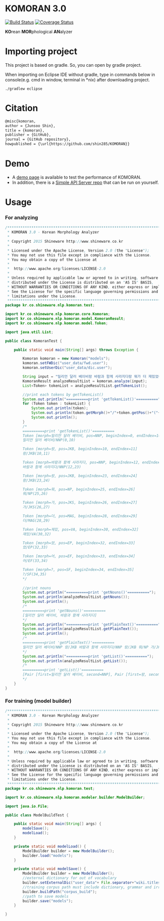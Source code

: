 
# KOMORAN 3.0
[![Build Status](https://travis-ci.org/shin285/KOMORAN.svg?branch=master)](https://travis-ci.org/shin285/KOMORAN)
[![Coverage Status](https://coveralls.io/repos/github/shin285/KOMORAN/badge.svg?branch=master)](https://coveralls.io/github/shin285/KOMORAN?branch=master)

**KO**rean **MOR**phological **AN**alyzer

# Importing project
This project is based on gradle.
So, you can open by gradle project.

When importing on Eclipse IDE without gradle, type in commands below in console(e.g. cmd in window, terminal in *nix) after downloading project.
```shell
./gradlew eclipse
```

# Citation
```markdown
@misc{komoran,
author = {Junsoo Shin},
title = {komoran},
publisher = {GitHub},
journal = {GitHub repository},
howpublished = {\url{https://github.com/shin285/KOMORAN}}
```

# Demo
* A [demo page](http://www.shineware.co.kr/products/komoran/#demo?utm_source=komoran-kr&utm_medium=Referral&utm_campaign=github-demo) is available to test the performance of KOMORAN.
* In addition, there is a [Simple API Server repo](https://github.com/9bow/KOMORANRestAPIServer) that can be run on yourself.


# Usage

### For analyzing

```java
/*******************************************************************************
 * KOMORAN 3.0 - Korean Morphology Analyzer
 *
 * Copyright 2015 Shineware http://www.shineware.co.kr
 *
 * Licensed under the Apache License, Version 2.0 (the "License");
 * You may not use this file except in compliance with the License.
 * You may obtain a copy of the License at
 *  
 * 	http://www.apache.org/licenses/LICENSE-2.0
 * 	
 * Unless required by applicable law or agreed to in writing, software
 * distributed under the License is distributed on an "AS IS" BASIS,
 * WITHOUT WARRANTIES OR CONDITIONS OF ANY KIND, either express or implied.
 * See the License for the specific language governing permissions and
 * limitations under the License.
 *******************************************************************************/
package kr.co.shineware.nlp.komoran.test;

import kr.co.shineware.nlp.komoran.core.Komoran;
import kr.co.shineware.nlp.komoran.model.KomoranResult;
import kr.co.shineware.nlp.komoran.model.Token;

import java.util.List;

public class KomoranTest {

	public static void main(String[] args) throws Exception {

		Komoran komoran = new Komoran("models");
		komoran.setFWDic("user_data/fwd.user");
		komoran.setUserDic("user_data/dic.user");

		String input = "밀리언 달러 베이비랑 바람과 함께 사라지다랑 뭐가 더 재밌었어?";
		KomoranResult analyzeResultList = komoran.analyze(input);
		List<Token> tokenList = analyzeResultList.getTokenList();

		//print each tokens by getTokenList()
		System.out.println("==========print 'getTokenList()'==========");
		for (Token token : tokenList) {
			System.out.println(token);
			System.out.println(token.getMorph()+"/"+token.getPos()+"("+token.getBeginIndex()+","+token.getEndIndex()+")");
			System.out.println();
		}
		/*
		==========print 'getTokenList()'==========
		Token [morph=밀리언 달러 베이비, pos=NNP, beginIndex=0, endIndex=10]
		밀리언 달러 베이비/NNP(0,10)

		Token [morph=랑, pos=JKB, beginIndex=10, endIndex=11]
		랑/JKB(10,11)

		Token [morph=바람과 함께 사라지다, pos=NNP, beginIndex=12, endIndex=23]
		바람과 함께 사라지다/NNP(12,23)

		Token [morph=랑, pos=JKB, beginIndex=23, endIndex=24]
		랑/JKB(23,24)

		Token [morph=뭐, pos=NP, beginIndex=25, endIndex=26]
		뭐/NP(25,26)

		Token [morph=가, pos=JKS, beginIndex=26, endIndex=27]
		가/JKS(26,27)

		Token [morph=더, pos=MAG, beginIndex=28, endIndex=29]
		더/MAG(28,29)

		Token [morph=재밌, pos=VA, beginIndex=30, endIndex=32]
		재밌/VA(30,32)

		Token [morph=었, pos=EP, beginIndex=32, endIndex=33]
		었/EP(32,33)

		Token [morph=어, pos=EF, beginIndex=33, endIndex=34]
		어/EF(33,34)

		Token [morph=?, pos=SF, beginIndex=34, endIndex=35]
		?/SF(34,35)
		*/
		
		//print nouns
		System.out.println("==========print 'getNouns()'==========");
		System.out.println(analyzeResultList.getNouns());
		System.out.println();
		/*
		==========print 'getNouns()'==========
		[밀리언 달러 베이비, 바람과 함께 사라지다]
		*/
		System.out.println("==========print 'getPlainText()'==========");
		System.out.println(analyzeResultList.getPlainText());
		System.out.println();
		/*
		==========print 'getPlainText()'==========
		밀리언 달러 베이비/NNP 랑/JKB 바람과 함께 사라지다/NNP 랑/JKB 뭐/NP 가/JKS 더/MAG 재밌/VA 었/EP 어/EF ?/SF
		*/
		System.out.println("==========print 'getList()'==========");
		System.out.println(analyzeResultList.getList());
		/*
		==========print 'getList()'==========
		[Pair [first=밀리언 달러 베이비, second=NNP], Pair [first=랑, second=JKB], Pair [first=바람과 함께 사라지다, second=NNP], Pair [first=랑, second=JKB], Pair [first=뭐, second=NP], Pair [first=가, second=JKS], Pair [first=더, second=MAG], Pair [first=재밌, second=VA], Pair [first=었, second=EP], Pair [first=어, second=EF], Pair [first=?, second=SF]]
		*/
	}
}

```


### For training (model builder)
```java
/*******************************************************************************
 * KOMORAN 3.0 - Korean Morphology Analyzer
 *
 * Copyright 2015 Shineware http://www.shineware.co.kr
 *
 * Licensed under the Apache License, Version 2.0 (the "License");
 * You may not use this file except in compliance with the License.
 * You may obtain a copy of the License at
 *  
 * 	http://www.apache.org/licenses/LICENSE-2.0
 * 	
 * Unless required by applicable law or agreed to in writing, software
 * distributed under the License is distributed on an "AS IS" BASIS,
 * WITHOUT WARRANTIES OR CONDITIONS OF ANY KIND, either express or implied.
 * See the License for the specific language governing permissions and
 * limitations under the License.
 *******************************************************************************/
package kr.co.shineware.nlp.komoran.test;

import kr.co.shineware.nlp.komoran.modeler.builder.ModelBuilder;

import java.io.File;

public class ModelBuildTest {

	public static void main(String[] args) {
		modelSave();
		modelLoad();
	}

	private static void modelLoad() {
		ModelBuilder builder = new ModelBuilder();
		builder.load("models");
	}

	private static void modelSave() {
		ModelBuilder builder = new ModelBuilder();
		//external dictionary for out of vocabulary
		builder.setExternalDic("user_data"+ File.separator+"wiki.titles");
		//training corpus path must include dictionary, grammar and irregular dictionary
		builder.buildPath("corpus_build");
		//path to save models
		builder.save("models");
	}

}

```

